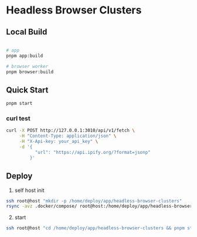 #  Headless Browser Clusters

## Local Build

```bash

# app
pnpm app:build

# browser worker
pnpm browser:build

```

## Quick Start

```bash
pnpm start
```


### curl test
 

```bash
curl -X POST http://127.0.0.1:3010/api/v1/fetch \
     -H "Content-Type: application/json" \
     -H "X-Api-key: your_api_key" \
     -d '{ 
           "url": "https://api.ipify.org/?format=jsonp" 
         }'
```


## Deploy

1. self host init

```bash
ssh root@host "mkdir -p /home/deploy/app/headless-browser-clusters"
rsync -avz .docker/compose/ root@host:/home/deploy/app/headless-browser-clusters
```

2. start

```bash
ssh root@host "cd /home/deploy/app/headless-browser-clusters && pnpm start"
```




